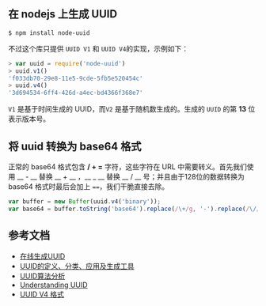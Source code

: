 ## 在 nodejs 上生成 UUID

```
$ npm install node-uuid
```

不过这个库只提供 `UUID V1` 和 `UUID V4`的实现，示例如下：

```javascript
> var uuid = require('node-uuid')
> uuid.v1()
'f033db70-29e8-11e5-9cde-5fb5e520454c'
> uuid.v4()
'3d694534-6ff4-426d-a4ec-bd4366f368e7'
```

`V1` 是基于时间生成的 UUID，而`V2` 是基于随机数生成的。生成的 `UUID` 的第 __13__ 位表示版本号。

## 将 uuid 转换为 base64 格式

正常的 base64 格式包含 __/ + =__ 字符，这些字符在 URL 中需要转义。首先我们使用 __ - __ 替换 __ + __ ，__ _ __ 替换 __ / __ 号；并且由于128位的数据转换为 base64 格式时最后会加上 `==`，我们干脆直接去除。

```javascript
var buffer = new Buffer(uuid.v4('binary'));
var base64 = buffer.toString('base64').replace(/\+/g, '-').replace(/\//g, '_').replace(/=/g, '');
```

## 参考文档

* [在线生成UUID](https://www.uuidgenerator.net/version4)
* [UUID的定义、分类、应用及生成工具](http://www.blogjava.net/feelyou/archive/2008/10/14/234320.html)
* [UUID算法分析](http://www.cppblog.com/Fox/archive/2009/12/06/uuid_algorithm_analysis.html)
* [Understanding UUID](https://kanru.info/blog/archives/2010/11/16/uuid-el/)
* [UUID V4 格式](https://gist.github.com/nightire)
